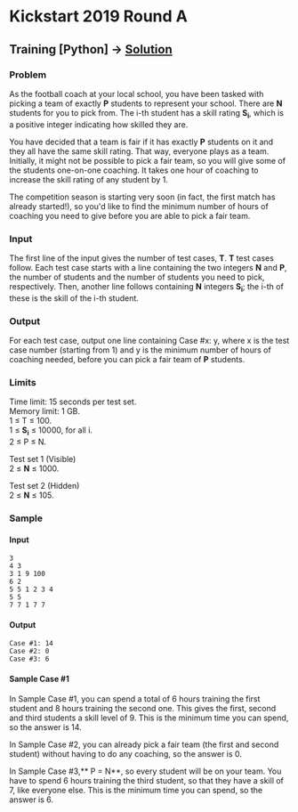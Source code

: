 # Kickstart 2019 Round A
## Training [Python] -> [Solution](training.py)

### Problem

As the football coach at your local school, you have been tasked with picking a team of exactly **P** students to represent your school. There are **N** students for you to pick from. The i-th student has a skill rating **S<sub>i</sub>**, which is a positive integer indicating how skilled they are.

You have decided that a team is fair if it has exactly **P** students on it and they all have the same skill rating. That way, everyone plays as a team. Initially, it might not be possible to pick a fair team, so you will give some of the students one-on-one coaching. It takes one hour of coaching to increase the skill rating of any student by 1.

The competition season is starting very soon (in fact, the first match has already started!), so you'd like to find the minimum number of hours of coaching you need to give before you are able to pick a fair team.
### Input
The first line of the input gives the number of test cases, **T**. **T** test cases follow. Each test case starts with a line containing the two integers **N** and **P**, the number of students and the number of students you need to pick, respectively. Then, another line follows containing **N** integers **S<sub>i</sub>**; the i-th of these is the skill of the i-th student.

### Output
For each test case, output one line containing Case #x: y, where x is the test case number (starting from 1) and y is the minimum number of hours of coaching needed, before you can pick a fair team of **P** students.

### Limits
Time limit: 15 seconds per test set.<br/>
Memory limit: 1 GB.<br/>
1 ≤ T ≤ 100.<br/>
1 ≤  **S<sub>i</sub>** ≤ 10000, for all i.<br/>
2 ≤ P ≤ N.<br/>

Test set 1 (Visible)<br/>
2 ≤ **N** ≤ 1000.<br/>

Test set 2 (Hidden)<br/>
2 ≤ **N** ≤ 105.<br/>



### Sample
#### Input
```
3
4 3
3 1 9 100
6 2
5 5 1 2 3 4
5 5
7 7 1 7 7
```
#### Output
```
Case #1: 14
Case #2: 0
Case #3: 6
```
  
#### Sample Case #1
In Sample Case #1, you can spend a total of 6 hours training the first student and 8 hours training the second one. This gives the first, second and third students a skill level of 9. This is the minimum time you can spend, so the answer is 14.

In Sample Case #2, you can already pick a fair team (the first and second student) without having to do any coaching, so the answer is 0.

In Sample Case #3,** P = N**, so every student will be on your team. You have to spend 6 hours training the third student, so that they have a skill of 7, like everyone else. This is the minimum time you can spend, so the answer is 6.
